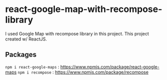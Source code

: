 # react-google-map-with-recompose-library

I used Google Map with recompose library in this project. This project created w/ ReactJS.

## Packages
<code>npm i react-google-maps</code> : https://www.npmjs.com/package/react-google-maps
<code>npm i recompose</code> : https://www.npmjs.com/package/recompose
